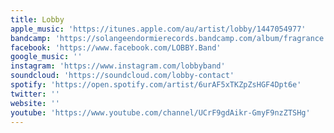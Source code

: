 ```yaml
---
title: Lobby
apple_music: 'https://itunes.apple.com/au/artist/lobby/1447054977'
bandcamp: 'https://solangeendormierecords.bandcamp.com/album/fragrance'
facebook: 'https://www.facebook.com/LOBBY.Band'
google_music: ''
instagram: 'https://www.instagram.com/lobbyband'
soundcloud: 'https://soundcloud.com/lobby-contact'
spotify: 'https://open.spotify.com/artist/6urAF5xTKZpZsHGF4Dpt6e'
twitter: ''
website: ''
youtube: 'https://www.youtube.com/channel/UCrF9gdAikr-GmyF9nzZTSHg'
---
```

